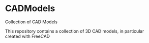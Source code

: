 # CADModels
Collection of CAD Models

This repository contains a collection of 3D CAD models, in particular created with FreeCAD
